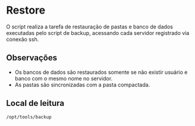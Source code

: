 # Restore

O script realiza a tarefa de restauração de pastas e banco de dados executadas pelo script de backup, acessando cada servidor registrado via conexão ssh.

## Observações

* Os bancos de dados são restaurados somente se não existir usuário e banco com o mesmo nome no servidor.
* As pastas são sincronizadas com a pasta compactada.

## Local de leitura

    /opt/tools/backup
